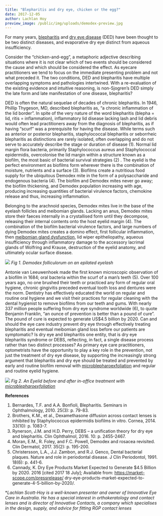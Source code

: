 ```yaml
---
title: "Blepharitis and dry eye, chicken or the egg?"
date: 2017-12-05
author: Lachlan Hoy
preview_image: /public/img/uploads/demodex-preview.jpg
---
```


For many years, [blepharitis](/what-we-do/blepharitis) and [dry eye disease](/what-we-do/dry-eye-disease) (DED) have been thought to be two distinct diseases, and evaporative dry eye distinct from aqueous insufficiency.

Consider the “chicken-and-egg”, a metaphoric adjective describing situations where it is not clear which of two events should be considered the cause and which should be considered the effect. As eyecare practitioners we tend to focus on the immediate presenting problem and not what preceded it. The two conditions, DED and blepharitis have multiple overlapping symptoms and pathologies intertwined. With a re-evaluation of the existing evidence and intuitive reasoning, is non-Sjogren’s DED simply the late form and late manifestation of one disease, blepharitis?

DED is often the natural sequelae of decades of chronic blepharitis. In 1946, Phillip Thygeson, MD, described blepharitis as, “a chronic inflammation of the lid border”. In spite of the very nature of the word blepharitis (blepha = lid, ritis = inflammation), inflammatory lid disease lacking lash and lid debris would often lead practitioners away from the diagnosis of blepharitis, as if having “scurf” was a prerequisite for having the disease. While terms such as anterior or posterior blepharitis, staphylococcal blepharitis or seborrheic blepharitis as distinctions are rarely isolated, often overlapping and do not serve to accurately describe the stage or duration of disease (1). Normal lid margin flora bacteria, primarily Staphylococcus aureus and Staphylococcal epidermidis, overcolonise the lid margin within a structure known as a biofilm, the most basic of bacterial survival strategies (2) . The eyelid is the perfect environment as biofilms form wherever there is the combination of moisture, nutrients and a surface (3). Biofilms create a nutritious food supply for the ubiquitous Demodex mite in the form of a polysaccharide and endogenous bacteria (4). The biofilm and Demodex mites never go away; the biofilm thickening, and Demodex population increasing with age, producing increasing quantities of bacterial virulence factors, chemokine release and thus, increasing inflammation.

Belonging to the arachnoid species, Demodex mites live in the base of the eyelash follicles and meibomian glands. Lacking an anus, Demodex mites store their faeces internally in a crystallised form until they decompose, releasing their internal contents onto the host eyelid margin (4). The combination of the biofilm bacterial virulence factors, and large numbers of dying Demodex mites creates a domino effect, first follicular inflammation, then [meibomian gland dysfunction](/what-we-do/meibomian-gland-dysfunction), lid wiper epitheliopathy, aqueous insufficiency through inflammatory damage to the accessory lacrimal glands of Wolfring and Krause, destruction of the eyelid anatomy, and ultimately ocular surface disease.

![](/img/uploads/demodex.jpg)
_Fig 1. Demodex folliculorum on an epilated eyelash_

Antonie van Leeuwenhoek made the first known microscopic observation of a biofilm in 1684; oral bacteria within the scurf of a man’s teeth (5). Over 100 years ago, no one brushed their teeth or practiced any form of regular oral hygiene, chronic gingivitis preceded eventual tooth loss and dentures were the norm. Dentistry has effectively educated the world on regular and routine oral hygiene and we visit their practices for regular cleaning with the dental hygienist to remove biofilms from our teeth and gums. With nearly 337 million people suffering from dry eye syndrome worldwide (6), to quote Benjamin Franklin, “an ounce of prevention is better than a pound of cure”. The pound of cure is expected to generate US\$4.5 billion by 2020. Can and should the eye care industry prevent dry eye through effectively treating blepharitis and eventual meibomian gland loss before our patients are symptomatic? Is dry eye and blepharitis one entity, that is dry eye blepharitis syndrome or DEBS, reflecting, in fact, a single disease process rather than two distinct processes? As primary eye care practitioners, optometrists have the opportunity to play a key role in the prevention, not just the treatment of dry eye disease, by supporting the increasingly strong argument that blepharitis and dry eye should be treated and prevented by early and routine biofilm removal with [microblepharoexfoliation](/what-we-do/blephex) and regular and routine eyelid hygiene.

![](/img/uploads/blephex.jpg)
_Fig 2. An Eyelid before and after in-office treatment with [microblepharoexfoliation](/what-we-do/blephex)_

**References**

1. Bernardes, T.F. and A.A. Bonfioli, Blepharitis. Seminars in Ophthalmology, 2010.
   25(3): p. 79-83.
2. Brothers, K.M., et al., Dexamethasone diffusion across contact lenses is inhibited
   by Staphylococcus epidermidis biofilms in vitro. Cornea, 2014. 33(10): p. 1083-7.
3. Rynerson, J.M. and H.D. Perry, DEBS – a unification theory for dry eye and
   blepharitis. Clin Ophthalmol, 2016. 10: p. 2455-2467.
4. Moran, E.M., R. Foley, and F.C. Powell, Demodex and rosacea revisited. Clin
   Dermatol, 2017. 35(2): p. 195-200.
5. Christersson, L.A., J.J. Zambon, and R.J. Genco, Dental bacterial plaques. Nature
   and role in periodontal disease. J Clin Periodontol, 1991. 18(6): p. 441-6.
6. Cannady, K. Dry Eye Products Market Expected to Generate \$4.5 Billion by 2020.
   2016 [cited 2017 18 July]; Available from: https://market-scope.com/pressrelease/
   dry-eye-products-market-expected-to-generate-4-5-billion-by-2020/.

\*_Lachlan Scott-Hoy is a well-known presenter and owner of Innovative Eye Care in
Australia. He has a special interest in orthokeratology and contact lenses and is director
of Innovative Contacts, a company which specialises in the design, supply, and advice for
fitting RGP contact lenses_

